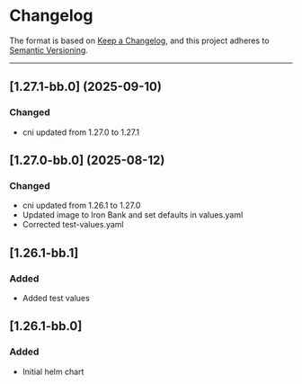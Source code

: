 # Changelog

The format is based on [Keep a Changelog](https://keepachangelog.com/en/1.0.0/), and this project adheres to [Semantic Versioning](https://semver.org/spec/v2.0.0.html).

---
## [1.27.1-bb.0] (2025-09-10)
### Changed
- cni updated from 1.27.0 to 1.27.1

## [1.27.0-bb.0] (2025-08-12)
### Changed
- cni updated from 1.26.1 to 1.27.0
- Updated image to Iron Bank and set defaults in values.yaml
- Corrected test-values.yaml

## [1.26.1-bb.1]

### Added

- Added test values

## [1.26.1-bb.0]

### Added

- Initial helm chart
